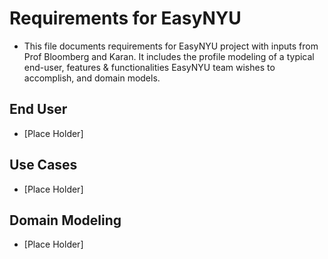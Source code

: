 # Requirements for EasyNYU
- This file documents requirements for EasyNYU project with inputs from Prof Bloomberg and Karan. It includes the profile modeling of a typical end-user, features & functionalities EasyNYU team wishes to accomplish, and domain models.

## End User
- [Place Holder]

## Use Cases
- [Place Holder]

## Domain Modeling
- [Place Holder]
